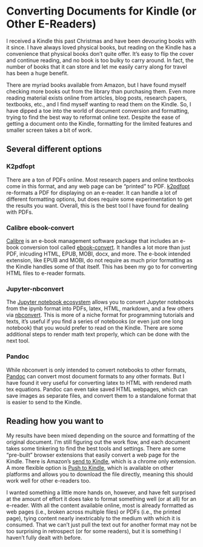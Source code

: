 # Converting Documents for Kindle (or Other E-Readers)
I received a Kindle this past Christmas and have been devouring books with it since. I have always loved physical books, but reading on the Kindle has a convenience that physical books don’t quite offer. It’s easy to flip the cover and continue reading, and no book is too bulky to carry around. In fact, the number of books that it can store and let me easily carry along for travel has been a huge benefit.

There are myriad books available from Amazon, but I have found myself checking more books out from the library than purchasing them. Even more reading material exists online from articles, blog posts, research papers, textbooks, etc., and I find myself wanting to read them on the Kindle. So, I have dipped a toe into the world of document conversion and formatting, trying to find the best way to reformat online text. Despite the ease of getting a document onto the Kindle, formatting for the limited features and smaller screen takes a bit of work.

## Several different options
### K2pdfopt
There are a ton of PDFs online. Most research papers and online textbooks come in this format, and any web page can be “printed” to PDF. [k2pdfopt](https://www.willus.com/k2pdfopt/) re-formats a PDF for displaying on an e-reader. It can handle a lot of different formatting options, but does require some experimentation to get the results you want. Overall, this is the best tool I have found for dealing with PDFs.

### Calibre ebook-convert
[Calibre](https://calibre-ebook.com/) is an e-book management software package that includes an e-book conversion tool called [ebook-convert](https://manual.calibre-ebook.com/generated/en/ebook-convert.html). It handles a lot more than just PDF, inlcuding HTML, EPUB, MOBI, docx, and more. The e-book intended extension, like EPUB and MOBI, do not require as much prior formatting as the Kindle handles some of that itself. This has been my go to for converting HTML files to e-reader formats.

### Jupyter-nbconvert
The [Jupyter notebook ecosystem](https://jupyter.org/) allows you to convert Jupyter notebooks from the ipynb format into PDFs, latex, HTML, markdown, and a few others via [nbconvert](https://nbconvert.readthedocs.io/en/latest/). This is more of a niche format for programming tutorials and texts, it’s useful if you find a series of notebooks (or even just one long notebook) that you would prefer to read on the Kindle. There are some additional steps to render math text properly, which can be done with the next tool.

### Pandoc
While nbconvert is only intended to convert notebooks to other formats, [Pandoc](https://pandoc.org/index.html) can convert most document formats to any other formats. But I have found it very useful for converting latex to HTML with rendered math tex equations. Pandoc can even take saved HTML webpages, which can save images as separate files, and convert them to a standalone format that is easier to send to the Kindle.

## Reading how you want to
My results have been mixed depending on the source and formatting of the original document. I’m still figuring out the work flow, and each document takes some tinkering to find the best tools and settings. There are some “pre-built” browser extensions that easily convert a web page for the Kindle. There is Amazon’s [send to Kindle](https://chrome.google.com/webstore/detail/send-to-kindle-for-google/cgdjpilhipecahhcilnafpblkieebhea?hl=en), which is a chrome only extension. A more flexible option is [Push to Kindle](https://www.fivefilters.org/push-to-kindle/), which is available on other platforms and allows you to download the file directly, meaning this should work well for other e-readers too.

I wanted something a little more hands on, however, and have felt surprised at the amount of effort it does take to format something well (or at all) for an e-reader. With all the content available online, most is already formatted as web pages (i.e., broken across multiple files) or PDFs (i.e., the printed page), tying content nearly inextricably to the medium with which it is consumed. That we can’t just pull the text out for another format may not be too surprising in retrospect (or for some readers), but it is something I haven’t fully dealt with before. 

